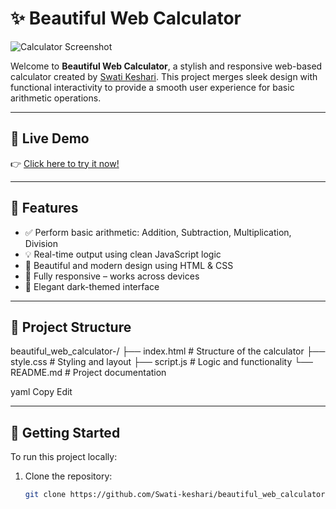 # ✨ Beautiful Web Calculator

![Calculator Screenshot](https://via.placeholder.com/800x400?text=Calculator+Preview) <!-- Replace with an actual screenshot of your calculator -->

Welcome to **Beautiful Web Calculator**, a stylish and responsive web-based calculator created by [Swati Keshari](https://github.com/Swati-keshari). This project merges sleek design with functional interactivity to provide a smooth user experience for basic arithmetic operations.

---

## 🔗 Live Demo

👉 [Click here to try it now!](https://swati-keshari.github.io/beautiful_web_calculator-/)

---

## 🔧 Features

- ✅ Perform basic arithmetic: Addition, Subtraction, Multiplication, Division  
- 💡 Real-time output using clean JavaScript logic  
- 🎨 Beautiful and modern design using HTML & CSS  
- 📱 Fully responsive – works across devices  
- 🌙 Elegant dark-themed interface  

---

## 📁 Project Structure

beautiful_web_calculator-/
├── index.html # Structure of the calculator
├── style.css # Styling and layout
├── script.js # Logic and functionality
└── README.md # Project documentation

yaml
Copy
Edit

---

## 🚀 Getting Started

To run this project locally:

1. Clone the repository:
   ```bash
   git clone https://github.com/Swati-keshari/beautiful_web_calculator-.git
